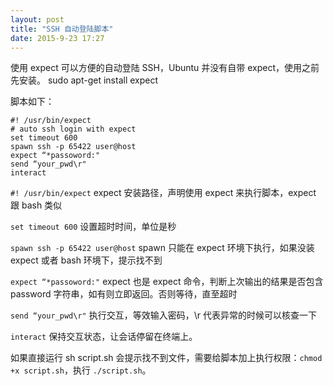 ```yaml
---
layout: post
title: "SSH 自动登陆脚本"
date: 2015-9-23 17:27
---
```

使用 expect 可以方便的自动登陆 SSH，Ubuntu 并没有自带 expect，使用之前先安装。
sudo apt-get install expect

脚本如下：

```
#! /usr/bin/expect 
# auto ssh login with expect
set timeout 600
spawn ssh -p 65422 user@host
expect “*passoword:"
send “your_pwd\r"
interact
```
`#! /usr/bin/expect`
expect 安装路径，声明使用 expect 来执行脚本，expect 跟 bash 类似

`set timeout 600`
设置超时时间，单位是秒

`spawn ssh -p 65422 user@host`
spawn 只能在 expect 环境下执行，如果没装 expect 或者 bash 环境下，提示找不到

`expect “*passoword:"`
expect 也是 expect 命令，判断上次输出的结果是否包含 password 字符串，如有则立即返回。否则等待，直至超时

`send “your_pwd\r"`
执行交互，等效输入密码，\r 代表异常的时候可以核查一下

`interact`
保持交互状态，让会话停留在终端上。

如果直接运行 sh script.sh 会提示找不到文件，需要给脚本加上执行权限：`chmod +x script.sh`，执行 `./script.sh`。
